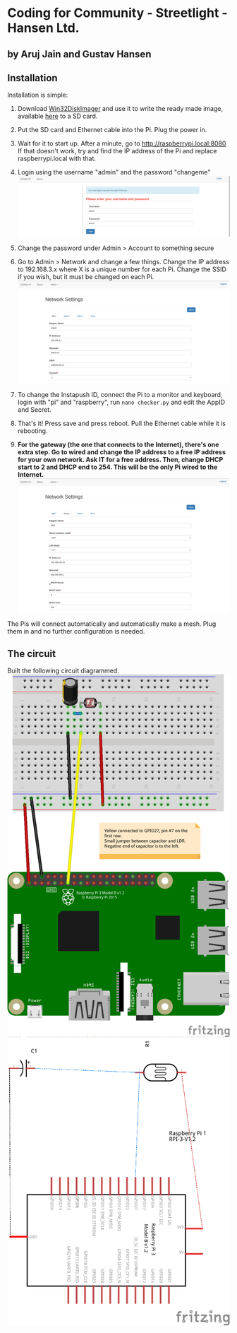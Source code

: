 # Coding for Community - Streetlight - Hansen Ltd.
## by Aruj Jain and Gustav Hansen

## Installation
Installation is simple:
1. Download [Win32DiskImager](https://sourceforge.net/projects/win32diskimager/)
and use it to write the ready made image, available [here]() to a SD card.

2. Put the SD card and Ethernet cable into the Pi. Plug the power in.

3. Wait for it to start up. After a minute, go to http://raspberrypi.local:8080
If that doesn't work, try and find the IP address of the Pi and replace
raspberrypi.local with that.

4. Login using the username "admin" and the password "changeme"
![Login](https://github.com/kusti8/cfc/blob/master/login.png)

5. Change the password under Admin > Account to something secure

6. Go to Admin > Network and change a few things. Change the IP address to
192.168.3.x where X is a unique number for each Pi. Change the SSID if you wish,
but it must be changed on each Pi.
![WiFi](https://github.com/kusti8/cfc/blob/master/wifi.png)

7. To change the Instapush ID, connect the Pi to a monitor and keyboard, login
with "pi" and "raspberry", run `nano checker.py` and edit the AppID and Secret.

8. That's it! Press save and press reboot. Pull the Ethernet cable while it is
rebooting.

9. **For the gateway (the one that connects to the Internet),
there's one extra step. Go to wired and change the IP address to a free
IP address for your own network. Ask IT for a free address. Then, change
DHCP start to 2 and DHCP end to 254. This will be the only Pi wired to the Internet.**
![Wired](https://github.com/kusti8/cfc/blob/master/wired.png)

The Pis will connect automatically and automatically make a mesh. Plug them
in and no further configuration is needed.

## The circuit
Built the following circuit diagrammed.
![Circuit](https://github.com/kusti8/cfc/blob/master/circuit.png)
![Schematic](https://github.com/kusti8/cfc/blob/master/schematic.png)
